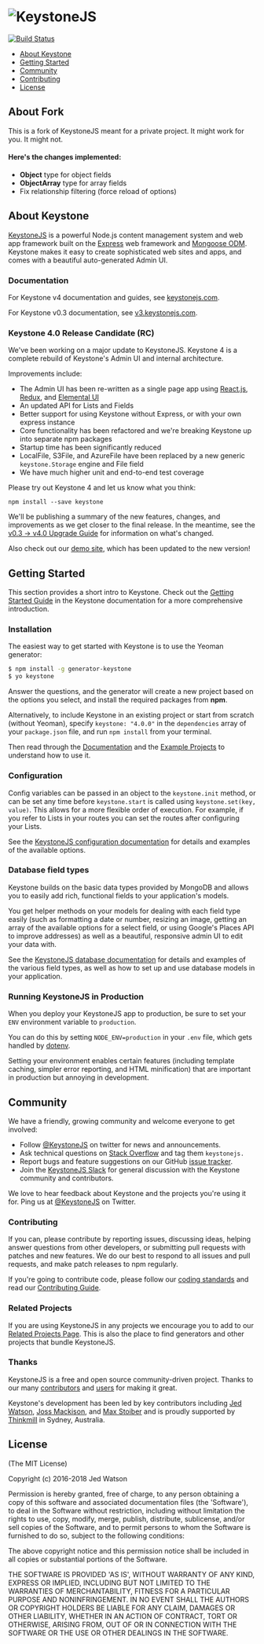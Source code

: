 ![KeystoneJS](http://v3.keystonejs.com/images/logo.svg)
===================================
[![Build Status](https://travis-ci.org/keystonejs/keystone.svg?branch=master)](https://travis-ci.org/keystonejs/keystone)

- [About Keystone](#about)
 - [Getting Started](#getting-started)
 - [Community](#community)
 - [Contributing](#contributing)
 - [License](#license)

## About Fork
This is a fork of KeystoneJS meant for a private project. It might work for you. It might not.

 #### Here's the changes implemented:

 - **Object** type for object fields
 - **ObjectArray** type for array fields
 - Fix relationship filtering (force reload of options)

## About Keystone

[KeystoneJS](http://keystonejs.com) is a powerful Node.js content management system and web app framework built on the [Express](https://expressjs.com/) web framework and [Mongoose ODM](http://mongoosejs.com). Keystone makes it easy to create sophisticated web sites and apps, and comes with a beautiful auto-generated Admin UI.

### Documentation

For Keystone v4 documentation and guides, see [keystonejs.com](https://keystonejs.com).

For Keystone v0.3 documentation, see [v3.keystonejs.com](https://v3.keystonejs.com).

### Keystone 4.0 Release Candidate (RC)

We've been working on a major update to KeystoneJS. Keystone 4 is a complete rebuild of Keystone's Admin UI and internal architecture.

Improvements include:

* The Admin UI has been re-written as a single page app using [React.js](https://reactjs.org), [Redux](https://redux.js.org/), and [Elemental UI](http://elemental-ui.com/)
* An updated API for Lists and Fields
* Better support for using Keystone without Express, or with your own express instance
* Core functionality has been refactored and we're breaking Keystone up into separate npm packages
* Startup time has been significantly reduced
* LocalFile, S3File, and AzureFile have been replaced by a new generic `keystone.Storage` engine and File field
* We have much higher unit and end-to-end test coverage

Please try out Keystone 4 and let us know what you think:

```
npm install --save keystone
```

We'll be publishing a summary of the new features, changes, and improvements as we get closer to the final release. In the meantime, see the [v0.3 -> v4.0 Upgrade Guide](https://keystonejs.com/guides/v-0-3-to-v-4-0-upgrade-guide) for information on what's changed.

Also check out our [demo site](http://demo.keystonejs.com), which has been updated to the new version!

## Getting Started

This section provides a short intro to Keystone. Check out the [Getting Started Guide](https://keystonejs.com/getting-started) in the Keystone documentation for a more comprehensive introduction.

### Installation

The easiest way to get started with Keystone is to use the Yeoman generator:

```bash
$ npm install -g generator-keystone
$ yo keystone
```

Answer the questions, and the generator will create a new project based on the options you select, and install the required packages from **npm**.

Alternatively, to include Keystone in an existing project or start from scratch (without Yeoman), specify `keystone: "4.0.0"` in the `dependencies` array of your `package.json` file, and run `npm install` from your terminal.

Then read through the [Documentation](https://keystonejs.com/documentation) and the [Example Projects](http://v3.keystonejs.com/examples) to understand how to use it.

### Configuration

Config variables can be passed in an object to the `keystone.init` method, or can be set any time before `keystone.start` is called using `keystone.set(key, value)`. This allows for a more flexible order of execution. For example, if you refer to Lists in your routes you can set the routes after configuring your Lists.

See the [KeystoneJS configuration documentation](https://keystonejs.com/documentation/configuration) for details and examples of the available options.

### Database field types

Keystone builds on the basic data types provided by MongoDB and allows you to easily add rich, functional fields to your application's models.

You get helper methods on your models for dealing with each field type easily (such as formatting a date or number, resizing an image, getting an array of the available options for a select field, or using Google's Places API to improve addresses) as well as a beautiful, responsive admin UI to edit your data with.

See the [KeystoneJS database documentation](https://keystonejs.com/documentation/database) for details and examples of the various field types, as well as how to set up and use database models in your application.

### Running KeystoneJS in Production

When you deploy your KeystoneJS app to production, be sure to set your `ENV` environment variable to `production`.

You can do this by setting `NODE_ENV=production` in your `.env` file, which gets handled by [dotenv](https://github.com/motdotla/dotenv).

Setting your environment enables certain features (including template caching, simpler error reporting, and HTML minification) that are important in production but annoying in development.

## Community

We have a friendly, growing community and welcome everyone to get involved:

* Follow [@KeystoneJS](https://twitter.com/KeystoneJS) on twitter for news and announcements.
* Ask technical questions on [Stack Overflow](http://stackoverflow.com/questions/tagged/keystone.js) and tag them `keystonejs.`
* Report bugs and feature suggestions on our GitHub [issue tracker](https://github.com/keystonejs/keystone/issues).
* Join the [KeystoneJS Slack](https://launchpass.com/keystonejs) for general discussion with the Keystone community and contributors.

We love to hear feedback about Keystone and the projects you're using it for. Ping us at [@KeystoneJS](https://twitter.com/KeystoneJS) on Twitter.

### Contributing

If you can, please contribute by reporting issues, discussing ideas, helping answer questions from other developers, or submitting pull requests with patches and new features. We do our best to respond to all issues and pull requests, and make patch releases to npm regularly.

If you're going to contribute code, please follow our [coding standards](https://github.com/keystonejs/keystone/wiki/Coding-Standards) and read our [Contributing Guide](https://github.com/keystonejs/keystone/blob/master/CONTRIBUTING.md).

### Related Projects
If you are using KeystoneJS in any projects we encourage you to add to our [Related Projects Page](https://github.com/keystonejs/keystone/wiki/Related-Projects). This is also the place to find generators and other projects that bundle KeystoneJS.

### Thanks

KeystoneJS is a free and open source community-driven project. Thanks to our many [contributors](https://github.com/keystonejs/keystone/graphs/contributors) and [users](https://github.com/keystonejs/keystone/stargazers) for making it great.

Keystone's development has been led by key contributors including [Jed Watson](https://github.com/JedWatson), [Joss Mackison](https://github.com/jossmac), and [Max Stoiber](https://github.com/mxstbr) and is proudly supported by [Thinkmill](https://thinkmill.com.au) in Sydney, Australia.

## License

(The MIT License)

Copyright (c) 2016-2018 Jed Watson

Permission is hereby granted, free of charge, to any person obtaining
a copy of this software and associated documentation files (the
'Software'), to deal in the Software without restriction, including
without limitation the rights to use, copy, modify, merge, publish,
distribute, sublicense, and/or sell copies of the Software, and to
permit persons to whom the Software is furnished to do so, subject to
the following conditions:

The above copyright notice and this permission notice shall be
included in all copies or substantial portions of the Software.

THE SOFTWARE IS PROVIDED 'AS IS', WITHOUT WARRANTY OF ANY KIND,
EXPRESS OR IMPLIED, INCLUDING BUT NOT LIMITED TO THE WARRANTIES OF
MERCHANTABILITY, FITNESS FOR A PARTICULAR PURPOSE AND NONINFRINGEMENT.
IN NO EVENT SHALL THE AUTHORS OR COPYRIGHT HOLDERS BE LIABLE FOR ANY
CLAIM, DAMAGES OR OTHER LIABILITY, WHETHER IN AN ACTION OF CONTRACT,
TORT OR OTHERWISE, ARISING FROM, OUT OF OR IN CONNECTION WITH THE
SOFTWARE OR THE USE OR OTHER DEALINGS IN THE SOFTWARE.
